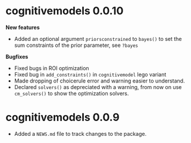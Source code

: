 # cognitivemodels 0.0.10

**New features**

* Added an optional argument `priorsconstrained` to `bayes()` to set the sum constraints of the prior parameter, see `?bayes`

**Bugfixes**

* Fixed bugs in ROI optimization
* Fixed bug in `add_constraints()` in `cognitivemodel` lego variant
* Made dropping of choicerule error and warning easier to understand.
* Declared `solvers()` as depreciated with a warning, from now on use `cm_solvers()` to show the optimization solvers.

# cognitivemodels 0.0.9

* Added a `NEWS.md` file to track changes to the package.
